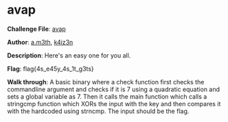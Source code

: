 # avap

**Challenge File**: [avap](Handout/avap)  

**Author**: [a.m3th](https://twitter.com/a_m3th), [k4iz3n](https://twitter.com/akulpillai)

**Description**: Here's an easy one for you all.

**Flag**: flag{4s_e45y_4s_1t_g3ts}

**Walk through**: A basic binary where a check function first checks the commandline argument and checks if it is 7 using a quadratic equation and sets a global variable as 7.
Then it calls the main function which calls a stringcmp function which XORs the input with the key and then compares it with the hardcoded using strncmp. The input should be the flag.

